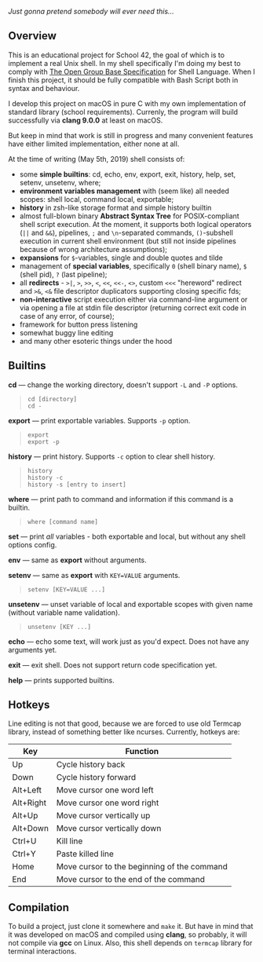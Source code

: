 _Just gonna pretend somebody will ever need this..._

## Overview

This is an educational project for School 42, the goal of which is to
implement a real Unix shell. In my shell specifically I'm doing my best
to comply with
[The Open Group Base Specification](http://pubs.opengroup.org/onlinepubs/9699919799/utilities/V3_chap02.html)
for Shell Language. When I finish this project, it should be fully
compatible with Bash Script both in syntax and behaviour.

I develop this project on macOS in pure C with my own implementation of
standard library (school requirements). Currenly, the program will build
successfully via __clang 9.0.0__ at least on macOS.

But keep in mind that work is still in progress and many convenient features have either limited implementation, either none at all.

At the time of writing (May 5th, 2019) shell consists of:
* some **simple builtins**: cd, echo, env, export, exit, history, help,
  set, setenv, unsetenv, where;
* **environment variables management** with (seem like) all needed
  scopes: shell local, command local, exportable;
* **history** in zsh-like storage format and simple history builtin
* almost full-blown binary **Abstract Syntax Tree** for POSIX-compliant
  shell script execution. At the moment, it supports both logical
  operators (`||` and `&&`), pipelines, `;` and `\n`-separated commands,
  `()`-subshell execution in current shell environment (but still not
  inside pipelines because of wrong architecture assumptions);
* **expansions** for `$`-variables, single and double quotes and tilde
* management of **special variables**, specifically `0` (shell binary
  name), `$` (shell pid), `?` (last pipeline);
* all **redirects** - `>|`, `>`, `>>`, `<`, `<<`, `<<-`, `<>`, custom
  `<<<` "hereword" redirect and `>&`, `<&` file descriptor duplicators
  supporting closing specific fds;
* **non-interactive** script execution either via command-line argument
  or via opening a file at stdin file descriptor (returning correct exit
  code in case of any error, of course);
* framework for button press listening
* somewhat buggy line editing
* and many other esoteric things under the hood

## Builtins
**cd** — change the working directory, doesn't support `-L` and `-P`
options.
> `cd [directory]` <br> `cd -`

**export** — print exportable variables. Supports `-p` option.
> `export` <br> `export -p`

**history** — print history. Supports `-c` option to clear shell
history. 
> `history`<br> `history -c`<br> `history -s [entry to
insert]`

**where** — print path to command and information if this command is a
builtin. 
> `where [command name]`

**set** — print _all_ variables - both exportable and local, but without
any shell options config.

**env** — same as **export** without arguments.

**setenv** — same as **export** with `KEY=VALUE` arguments.
> `setenv [KEY=VALUE ...]`

**unsetenv** — unset variable of local and exportable scopes with given
name (without variable name validation).
> `unsetenv [KEY ...]`

**echo** — echo some text, will work just as you'd expect. Does not have
any arguments yet.

**exit** — exit shell. Does not support return code specification yet. 

**help** — prints supported builtins. 

## Hotkeys
Line editing is not that good, because we are forced to use old
Termcap library, instead of something better like ncurses. Currently,
hotkeys are:

| Key      | Function                    |
|----------|-----------------------------|
| Up       | Cycle history back          |
| Down     | Cycle history forward       |
| Alt+Left | Move cursor one word left   |
| Alt+Right| Move cursor one word right  |
| Alt+Up   | Move cursor vertically up   |
| Alt+Down | Move cursor vertically down |
| Ctrl+U   | Kill line                   |
| Ctrl+Y   | Paste killed line           |
| Home     | Move cursor to the beginning of the command|
| End      | Move cursor to the end of the command |


## Compilation
To build a project, just clone it somewhere and `make` it. But have in
mind that it was developed on macOS and compiled using __clang__, so
probably, it will not compile via __gcc__ on Linux. Also, this shell
depends on `termcap` library for terminal interactions.
